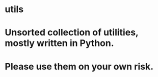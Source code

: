 # utils
# Unsorted collection of utilities, mostly written in Python.
# Please use them on your own risk.
